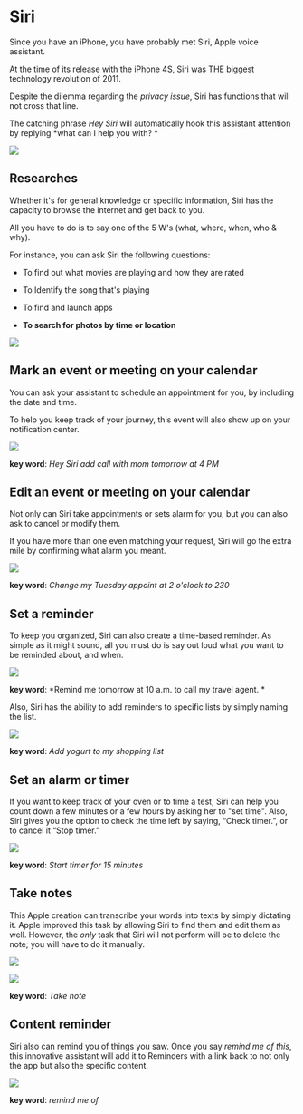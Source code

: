 
# Siri 

Since you have an iPhone, you have probably met Siri, Apple voice assistant. 

At the time of its release with the iPhone 4S, Siri was THE biggest technology revolution of 2011.

Despite the dilemma regarding the *privacy issue*, Siri has functions that will not cross that line. 

The catching phrase *Hey Siri* will automatically hook this assistant attention by replying *what can I help you with? *

![](https://cdn.iphonelife.com/sites/iphonelife.com/files/hey-siri-setup%20%281%29.jpg) 

## Researches

Whether it's for general knowledge or specific information, Siri has the capacity to browse the internet and get back to you. 

All you have to do is to say one of the 5 W's (what, where, when, who & why). 

For instance, you can ask Siri the following questions:

- To find out what movies are playing and how they are rated

- To Identify the song that's playing

- To find and launch apps

- **To search for photos by time or location**

![](https://cdn.iphonelife.com/sites/iphonelife.com/files/styles/screenshot_smaller_breakpoints_theme_newmango_mobile_1x/public/styles/top_image/public/siri%20photo%20search_0.PNG?itok=sFYX1FXE)

## Mark an event or meeting on your calendar

You can ask your assistant to schedule an appointment for you, by including the date and time.

To help you keep track of your journey, this event will also show up on your notification center. 

![](https://www.imore.com/sites/imore.com/files/styles/large/public/field/image/2019/04/ios-12-siri-add-calendar-event-2.jpg)

**key word**: *Hey Siri add call with mom tomorrow at 4 PM*

## Edit an event or meeting on your calendar

Not only can Siri take appointments or sets alarm for you, but you can also ask to cancel or modify them. 

If you have more than one even matching your request, Siri will go the extra mile by confirming what alarm you meant. 

![](https://cdn.iphonelife.com/sites/iphonelife.com/files/styles/top_image/public/cal%20appt%20siri.png?itok=rS02wJof)

**key word**:  *Change my Tuesday appoint at 2 o'clock to 230*

## Set a reminder

To keep you organized, Siri can also create a time-based reminder. As simple as it might sound, all you must do is say out loud what you want to be reminded about, and when. 

![](https://www.imore.com/sites/imore.com/files/styles/w830/public/field/image/2019/04/reminder-siri.jpg) 

**key word**:  *Remind me tomorrow at 10 a.m. to call my travel agent. *

Also, Siri has the ability to add reminders to specific lists by simply naming the list. 

![](https://cdn.iphonelife.com/sites/iphonelife.com/files/styles/screenshot_smaller_breakpoints_theme_newmango_mobile_1x/public/styles/top_image/public/siri%20reminders-lists.jpg?itok=F1BYKKhf)

**key word**: *Add yogurt to my shopping list*

## Set an alarm or timer

If you want to keep track of your oven or to time a test, Siri can help you count down a few minutes or a few hours by asking her to "set time".
Also, Siri gives you the option to check the time left by saying, “Check timer.”, or to cancel it “Stop timer.”

![](https://cdn.osxdaily.com/wp-content/uploads/2014/08/start-a-timer-iphone-siri.png)

**key word**: *Start timer for 15 minutes*

## Take notes

This Apple creation can transcribe your words into texts by simply dictating it. Apple improved this task by allowing Siri to find them and edit them as well. 
However, the *only* task that Siri will not perform will be to delete the note; you will have to do it manually. 

![](https://www.imore.com/sites/imore.com/files/styles/xlarge/public/field/image/2016/01/Dictate_Note_siri_screens.jpg)

![](https://www.imore.com/sites/imore.com/files/styles/xlarge/public/field/image/2016/01/Dictate_Note_siri_screens.jpg)

**key word**: *Take note*

## Content reminder

Siri also can remind you of things you saw. Once you say *remind me of this*, this innovative assistant will add it to Reminders with a link back to not only the app but also the specific content.

![](https://www.imore.com/sites/imore.com/files/styles/xlarge/public/field/image/2019/04/reminder-siri-this.jpg)

**key word**: *remind me of*

